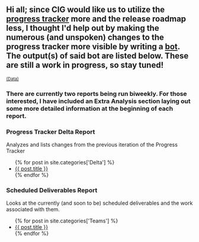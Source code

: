 <h2>Hi all; since CIG would like us to utilize the <a href="https://robertsspaceindustries.com/roadmap/progress-tracker/deliverables" target="_blank">progress tracker</a> more and the release roadmap less, I thought I'd help out by making the numerous (and unspoken) changes to the progress tracker more visible by writing a <a href="https://github.com/ShinyHobo/ec-bot" target="_blank">bot</a>. The output(s) of said bot are listed below. These are still a work in progress, so stay tuned!</h2>
<sup><a href="/data">(Data)</a></sup>
<h3>There are currently two reports being run biweekly. For those interested, I have included an Extra Analysis section laying out some more detailed information at the beginning of each report.</h3>
<div class="posts-list">
  <div id="deltas" class="posts">
    <h3>Progress Tracker Delta Report</h3>
    <p class="index-post-desc">Analyzes and lists changes from the previous iteration of the Progress Tracker</p>
    <ul>
      {% for post in site.categories['Delta'] %}
        <li>
          <a href="{{ post.url }}" target="_blank">{{ post.title }}</a>
        </li>
      {% endfor %}
    </ul>
  </div>
  <div id="teams" class="posts">
    <h3>Scheduled Deliverables Report</h3>
    <p class="index-post-desc">Looks at the currently (and soon to be) scheduled deliverables and the work associated with them.</p> 
    <ul>
      {% for post in site.categories['Teams'] %}
        <li>
          <a href="{{ post.url }}" target="_blank">{{ post.title }}</a>
        </li>
      {% endfor %}
    </ul>
  </div>
</div>